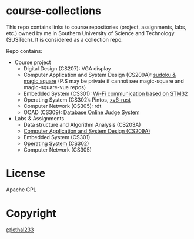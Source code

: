 # course-collections

This repo contains links to course repositories (project, assignments, labs, etc.) owned by me in Southern University of Science and Technology (SUSTech). It is considered as a collection repo.

Repo contains:
- Course project
  - Digital Design (CS207): VGA display
  - Computer Application and System Design (CS209A): [sudoku & magic square](https://github.com/quantum-square) (P.S may be private if cannot see magic-square and magic-square-vue repos)
  - Embedded System (CS301): [Wi-Fi communication based on STM32](https://github.com/CS301-sustech-zmfl/wifi-communication)
  - Operating System (CS302): Pintos, [xv6-rust](https://github.com/CS301-sustech-zmfl/xv6-rust)
  - Computer Network (CS305): rdt
  - OOAD (CS309): [Database Online Judge System](https://github.com/Phantom-OJ)
- Labs & Assignments
  - Data structure and Algorithm Analysis (CS203A) 
  - [Computer Application and System Design (CS209A)](https://github.com/lethal233/cs209A)
  - Embedded System (CS301)  
  - [Operating System (CS302)](https://github.com/lethal233/cs302-os-sustech)
  - Computer Network (CS305)

# License

Apache GPL

# Copyright

[@lethal233](https://github.com/lethal233)
